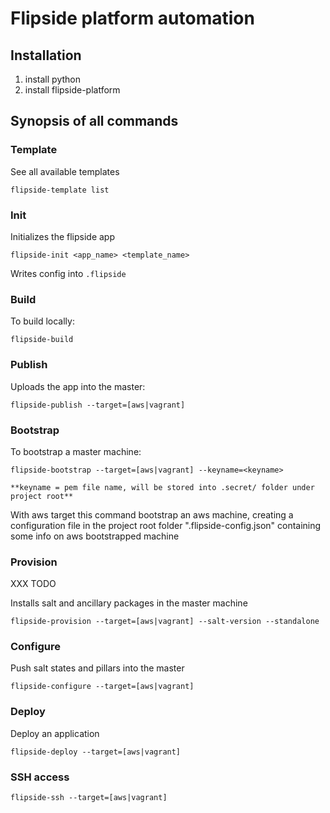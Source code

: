 # Flipside platform automation


## Installation

1. install python
2. install flipside-platform



## Synopsis of all commands

### Template

See all available templates

    flipside-template list


### Init

Initializes the flipside app

    flipside-init <app_name> <template_name>

Writes config into `.flipside`


### Build

To build locally:

    flipside-build


### Publish

Uploads the app into the master:

    flipside-publish --target=[aws|vagrant]


### Bootstrap

To bootstrap a master machine:

    flipside-bootstrap --target=[aws|vagrant] --keyname=<keyname>

    **keyname = pem file name, will be stored into .secret/ folder under project root**

With aws target this command bootstrap an aws machine, creating a configuration file in the project root folder ".flipside-config.json" containing some info on aws bootstrapped machine


### Provision

XXX TODO

Installs salt and ancillary packages in the master machine

    flipside-provision --target=[aws|vagrant] --salt-version --standalone


### Configure

Push salt states and pillars into the master

    flipside-configure --target=[aws|vagrant]


### Deploy

Deploy an application

    flipside-deploy --target=[aws|vagrant]


### SSH access

    flipside-ssh --target=[aws|vagrant]
